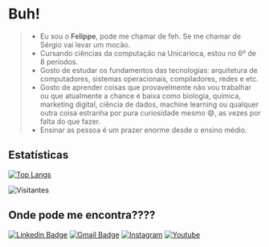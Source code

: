# Buh!

> - Eu sou o **Felippe**, pode me chamar de feh. Se me chamar de Sérgio vai levar um mocão.
> - Cursando ciências da computação na Unicarioca, estou no 6º de 8 períodos.
> - Gosto de estudar os fundamentos das tecnologias: arquitetura de computadores, sistemas operacionais, compiladores, redes e etc.
> - Gosto de aprender coisas que provavelmente não vou trabalhar ou que atualmente a chance é baixa como biologia, química, marketing digital, ciência de dados, machine learning ou qualquer outra coisa estranha por pura curiosidade mesmo 😄, as vezes por falta do que fazer.
> - Ensinar as pessoa é um prazer enorme desde o ensino médio.

## Estatísticas
[![Top Langs](https://github-readme-stats.vercel.app/api/top-langs/?username=felippedesouza&layout=compact&hide_border=true&theme=dracula&hide=HTML,CSS,Java,Jupyter%20Notebook,Blade,Vue)](https://github.com/anuraghazra/github-readme-stats)

![Visitantes](https://komarev.com/ghpvc/?username=felippedesouza)

## Onde pode me encontra????

[![Linkedin Badge](https://img.shields.io/badge/-LinkedIn-blue?logo=Linkedin&logoColor=white&link=https://www.linkedin.com/in/sergiofelippe-deiro/)](https://www.linkedin.com/in/sergiofelippe-deiro/)
[![Gmail Badge](https://img.shields.io/badge/-Gmail-c14438?logo=Gmail&logoColor=white&link=mailto:sergiofelippe.deiro@gmail.com)](mailto:sergiofelippe.deiro@gmail.com)
[![Instagram](https://img.shields.io/badge/-Instagram-E4405F?&logo=Instagram&logoColor=FFFFFF)](https://www.instagram.com/felippe.souza/)
[![Youtube](https://img.shields.io/badge/-Youtube-cc0000?&logo=Youtube&logoColor=FFFFFF)](https://www.youtube.com/channel/UC2B0tPYW4yPf21krPS0fBcw)


<!--
**felippedesouza/felippedesouza** is a ✨ _special_ ✨ repository because its `README.md` (this file) appears on your GitHub profile.

Here are some ideas to get you started:

- 🔭 I’m currently working on ...
- 🌱 I’m currently learning ...
- 👯 I’m looking to collaborate on ...
- 🤔 I’m looking for help with ...
- 💬 Ask me about ...
- 📫 How to reach me: ...
- 😄 Pronouns: ...
- ⚡ Fun fact: ...
-->

